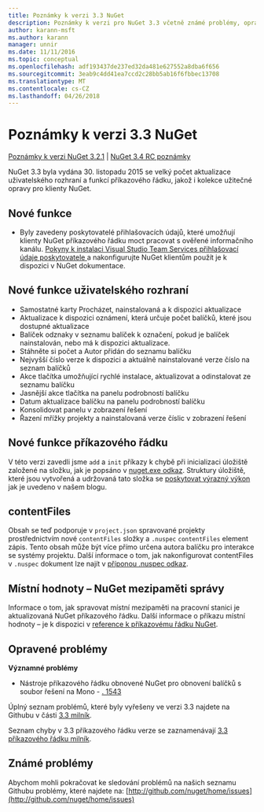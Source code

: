 ```yaml
---
title: Poznámky k verzi 3.3 NuGet
description: Poznámky k verzi pro NuGet 3.3 včetně známé problémy, opravy chyb, přidaných funkcí a chcete.
author: karann-msft
ms.author: karann
manager: unnir
ms.date: 11/11/2016
ms.topic: conceptual
ms.openlocfilehash: adf193437de237ed32da481e627552a8dba6f656
ms.sourcegitcommit: 3eab9c4dd41ea7ccd2c28bb5ab16f6fbbec13708
ms.translationtype: MT
ms.contentlocale: cs-CZ
ms.lasthandoff: 04/26/2018
---
```

# <a name="nuget-33-release-notes"></a>Poznámky k verzi 3.3 NuGet

[Poznámky k verzi NuGet 3.2.1](../release-notes/nuget-3.2.1.md) | [NuGet 3.4 RC poznámky](../release-notes/nuget-3.4-RC.md)

NuGet 3.3 byla vydána 30. listopadu 2015 se velký počet aktualizace uživatelského rozhraní a funkcí příkazového řádku, jakož i kolekce užitečné opravy pro klienty NuGet.

## <a name="new-features"></a>Nové funkce

* Byly zavedeny poskytovatelé přihlašovacích údajů, které umožňují klienty NuGet příkazového řádku moct pracovat s ověřené informačního kanálu. [Pokyny k instalaci Visual Studio Team Services přihlašovací údaje poskytovatele ](../api/nuget-exe-credential-providers.md) a nakonfigurujte NuGet klientům použít je k dispozici v NuGet dokumentace.

## <a name="new-user-interface-features"></a>Nové funkce uživatelského rozhraní

* Samostatné karty Procházet, nainstalovaná a k dispozici aktualizace
* Aktualizace k dispozici oznámení, která určuje počet balíčků, které jsou dostupné aktualizace
* Balíček odznaky v seznamu balíček k označení, pokud je balíček nainstalován, nebo má k dispozici aktualizace.
* Stáhněte si počet a Autor přidán do seznamu balíčku
* Nejvyšší číslo verze k dispozici a aktuálně nainstalované verze číslo na seznam balíčků
* Akce tlačítka umožňující rychlé instalace, aktualizovat a odinstalovat ze seznamu balíčku
* Jasnější akce tlačítka na panelu podrobností balíčku
* Datum aktualizace balíčku na panelu podrobností balíčku
* Konsolidovat panelu v zobrazení řešení
* Řazení mřížky projekty a nainstalovaná verze číslic v zobrazení řešení

## <a name="new-command-line-features"></a>Nové funkce příkazového řádku

V této verzi zavedli jsme `add` a `init` příkazy k chybě při inicializaci úložiště založené na složku, jak je popsáno v [nuget.exe odkaz](../tools/nuget-exe-cli-reference.md). Struktury úložiště, které jsou vytvořená a udržovaná tato složka se [poskytovat výrazný výkon](http://blog.nuget.org/20150922/Accelerate-Package-Source.html) jak je uvedeno v našem blogu.

## <a name="contentfiles"></a>contentFiles

Obsah se teď podporuje v `project.json` spravované projekty prostřednictvím nové `contentFiles` složky a `.nuspec` `contentFiles` element zápis.  Tento obsah může být více přímo určena autora balíčku pro interakce se systémy projektu.  Další informace o tom, jak nakonfigurovat contentFiles v `.nuspec` dokument lze najít v [příponou .nuspec odkaz](../reference/nuspec.md).

## <a name="nuget-locals-cache-management"></a>Místní hodnoty – NuGet mezipaměti správy

Informace o tom, jak spravovat místní mezipaměti na pracovní stanici je aktualizovaná NuGet příkazového řádku.  Další informace o příkazu místní hodnoty – je k dispozici v [reference k příkazovému řádku NuGet](../tools/cli-ref-locals.md).

## <a name="fixed-issues"></a>Opravené problémy

**Významné problémy**

* Nástroje příkazového řádku obnovené NuGet pro obnovení balíčků s soubor řešení na Mono - [. 1543](https://github.com/NuGet/Home/issues/1543)

Úplný seznam problémů, které byly vyřešeny ve verzi 3.3 najdete na Githubu v části [3.3 milník](https://github.com/NuGet/Home/issues?q=is%3Aissue+milestone%3A3.3.0+is%3Aclosed).

Seznam chyby v 3.3 příkazového řádku verze se zaznamenávají [3.3 příkazového řádku milník](https://github.com/NuGet/Home/issues?q=is%3Aissue+is%3Aclosed+milestone%3A3.3.0-commandline).

## <a name="known-issues"></a>Známé problémy

Abychom mohli pokračovat ke sledování problémů na našich seznamu Githubu problémy, které najdete na: [http://github.com/nuget/home/issues](http://github.com/nuget/home/issues)